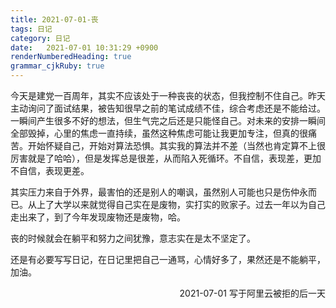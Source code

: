 ```yaml
---
title: 2021-07-01-丧
tags: 日记
category: 日记
date:   2021-07-01 10:31:29 +0900
renderNumberedHeading: true
grammar_cjkRuby: true
---
```



今天是建党一百周年，其实不应该处于一种丧丧的状态，但我控制不住自己。昨天主动询问了面试结果，被告知很早之前的笔试成绩不佳，综合考虑还是不能给过。一瞬间产生很多不好的想法，但生气完之后还是只能怪自己。对未来的安排一瞬间全部毁掉，心里的焦虑一直持续，虽然这种焦虑可能让我更加专注，但真的很痛苦。开始怀疑自己，开始对算法恐惧。其实我的算法并不差（当然也肯定算不上很厉害就是了哈哈），但是发挥总是很差，从而陷入死循环。不自信，表现差，更加不自信，表现更差。

其实压力来自于外界，最害怕的还是别人的嘲讽，虽然别人可能也只是伤仲永而已。从上了大学以来就觉得自己实在是废物，实打实的败家子。过去一年以为自己走出来了，到了今年发现废物还是废物，哈。

丧的时候就会在躺平和努力之间犹豫，意志实在是太不坚定了。

还是有必要写写日记，在日记里把自己一通骂，心情好多了，果然还是不能躺平，加油。

<p align="right">2021-07-01 写于阿里云被拒的后一天</p>